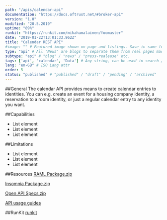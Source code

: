 ```yaml
---
path: "/apis/calendar-api"
documentation: "https://docs.oftrust.net/#broker-api"
version: "1.0"
modified: "20.5.2019"
uptime: "89%"
runkit: "https://runkit.com/mikahamalainen/foomaster"
date: "2019-01-22T13:01:33.962Z"
title: "Calendar REST API"
#image: "" # Featured image shown on page and listings. Save in same folder. Don't use svg.
type: "api" # All "News" are blogs to separate them from real pages made with MarkDown, so that they appear in blog listings etc.
subtype: "api" # "blog" / "news" / "press-realease" etc.
tags: ['api', 'calendar', 'Data'] # Any string, can be used in search / "related content"
lang: "en-GB" # ISO Lang attr
order: 5
status: "published" # "published" / "draft" / "pending" / "archived"
---
```

##General
The calendar API provides means to create calendar entries to identities. You can e.g. create an event for a housing company identity, a reservation to a room identity, or just a regular calendar entry to any identity you want.

##Capabilities
* List element
* List element
* List element

##Limitations
* List element
* List element
* List element

##Resources
[RAML Package.zip](https://some.address.com/file)

[Insomnia Package.zip](https://some.address.com/file)

[Open API Specs.zip](https://some.address.com/file)

[API usage guides](https://some.address.com/file)

##RunKit
[runkit](https://runkit.com/mikahamalainen/foomaster)

<!-- `https://runkit.com/yamoo/const` -->

<!-- [Documentation](https://docs.oftrust.net/#calendar-api) -->